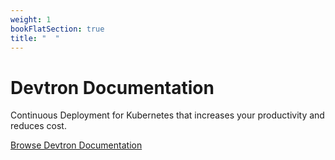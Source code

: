 ```yaml
---
weight: 1
bookFlatSection: true
title: "  "
---
```

# Devtron Documentation 

Continuous Deployment for Kubernetes that increases your productivity and reduces cost.

  [Browse Devtron Documentation](https://devtron.gitlab.io/tutorials-dev/docs/example/reference/creating-application/)